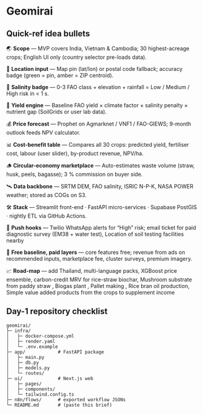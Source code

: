 # Geomirai

## Quick-ref idea bullets

🌏 **Scope** — MVP covers India, Vietnam & Cambodia; 30 highest-acreage crops; English UI only (country selector pre-loads data).

📍 **Location input** — Map pin (lat/lon) or postal code fallback; accuracy badge (green = pin, amber = ZIP centroid).

🧂 **Salinity badge** — 0-3 FAO class + elevation + rainfall = Low / Medium / High risk in < 1 s.

🌾 **Yield engine** — Baseline FAO yield × climate factor × salinity penalty × nutrient gap (SoilGrids or user lab data).

💰 **Price forecast** — Prophet on Agmarknet / VNF1 / FAO-GIEWS; 9-month outlook feeds NPV calculator.

📊 **Cost-benefit table** — Compares all 30 crops: predicted yield, fertiliser cost, labour (user slider), by-product revenue, NPV/ha.

🪵 **Circular-economy marketplace** — Auto-estimates waste volume (straw, husk, peels, bagasse); 3 % commission on buyer side.

🛰 **Data backbone** — SRTM DEM, FAO salinity, ISRIC N-P-K, NASA POWER weather; stored as COGs on S3.

🛠 **Stack** — Streamlit front-end · FastAPI micro-services · Supabase PostGIS · nightly ETL via GitHub Actions.

🔔 **Push hooks** — Twilio WhatsApp alerts for “High” risk; email ticket for paid diagnostic survey (EM38 + water test), Location of soil testing facilities nearby

🔄 **Free baseline, paid layers** — core features free; revenue from ads on recommended inputs, marketplace fee, cluster surveys, premium imagery.

📈 **Road-map** — add Thailand, multi-language packs, XGBoost price ensemble, carbon-credit MRV for rice-straw biochar, Mushroom substrate from paddy straw , Biogas plant , Pallet making , Rice bran oil production, Simple value added products from the crops to supplement income


## Day-1 repository checklist

```
geomirai/
├─ infra/
│   ├─ docker-compose.yml
│   ├─ render.yaml
│   └─ .env.example
├─ app/            # FastAPI package
│   ├─ main.py
│   ├─ db.py
│   ├─ models.py
│   └─ routes/
├─ ui/             # Next.js web
│   ├─ pages/
│   ├─ components/
│   └─ tailwind.config.ts
├─ n8n/flows/      # exported workflow JSONs
└─ README.md       # (paste this brief)
```